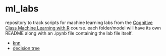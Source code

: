 # ml_labs

repository to track scripts for machine learning labs from the [Cognitive Class Machine Learning with R](https://cognitiveclass.ai/courses/machine-learning-r) course. each folder/model will have its own README along with an .ipynb file containing the lab file itself.

- [knn](https://github.com/chadallison/ml_labs/tree/main/knn)
- [decision tree](https://github.com/chadallison/ml_labs/tree/main/decision%20tree)

